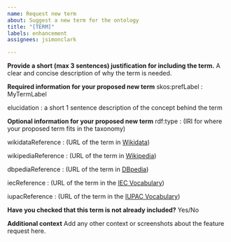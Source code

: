```yaml
---
name: Request new term
about: Suggest a new term for the ontology
title: "[TERM]"
labels: enhancement
assignees: jsimonclark

---
```


**Provide a short (max 3 sentences) justification for including the term.**
A clear and concise description of why the term is needed.

**Required information for your proposed new term**
skos:prefLabel : MyTermLabel

elucidation : a short 1 sentence description of the concept behind the term

**Optional information for your proposed new term**
rdf:type : (IRI for where your proposed term fits in the taxonomy)

wikidataReference : (URL of the term in [Wikidata](https://www.wikidata.org/))

wikipediaReference : (URL of the term in [Wikipedia](https://www.wikipedia.org/))

dbpediaReference : (URL of the term in [DBpedia](https://www.dbpedia.org/))

iecReference : (URL of the term in the [IEC Vocabulary](https://www.electropedia.org/))

iupacReference : (URL of the term in the [IUPAC Vocabulary](https://goldbook.iupac.org/terms))

**Have you checked that this term is not already included?**
Yes/No

**Additional context**
Add any other context or screenshots about the feature request here.
